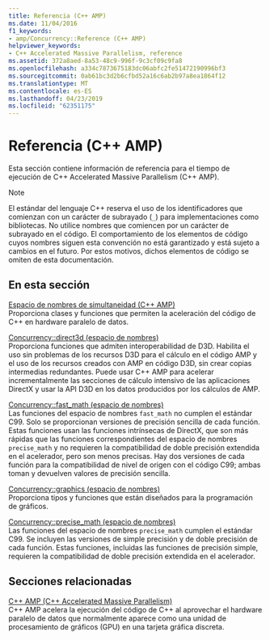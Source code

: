 ```yaml
---
title: Referencia (C++ AMP)
ms.date: 11/04/2016
f1_keywords:
- amp/Concurrency::Reference (C++ AMP)
helpviewer_keywords:
- C++ Accelerated Massive Parallelism, reference
ms.assetid: 372a8aed-8a53-48c9-996f-9c3cf09c9fa8
ms.openlocfilehash: a334c7873675183dc06abfc2fe51472190996bf3
ms.sourcegitcommit: 0ab61bc3d2b6cfbd52a16c6ab2b97a8ea1864f12
ms.translationtype: MT
ms.contentlocale: es-ES
ms.lasthandoff: 04/23/2019
ms.locfileid: "62351175"
---
```

# <a name="reference-c-amp"></a>Referencia (C++ AMP)

Esta sección contiene información de referencia para el tiempo de ejecución de C++ Accelerated Massive Parallelism (C++ AMP).

> [!NOTE]
>  El estándar del lenguaje C++ reserva el uso de los identificadores que comienzan con un carácter de subrayado (`_`) para implementaciones como bibliotecas. No utilice nombres que comiencen por un carácter de subrayado en el código. El comportamiento de los elementos de código cuyos nombres siguen esta convención no está garantizado y está sujeto a cambios en el futuro. Por estos motivos, dichos elementos de código se omiten de esta documentación.

## <a name="in-this-section"></a>En esta sección

[Espacio de nombres de simultaneidad (C++ AMP)](concurrency-namespace-cpp-amp.md)<br/>
Proporciona clases y funciones que permiten la aceleración del código de C++ en hardware paralelo de datos.

[Concurrency::direct3d (espacio de nombres)](concurrency-direct3d-namespace.md)<br/>
Proporciona funciones que admiten interoperabilidad de D3D. Habilita el uso sin problemas de los recursos D3D para el cálculo en el código AMP y el uso de los recursos creados con AMP en código D3D, sin crear copias intermedias redundantes. Puede usar C++ AMP para acelerar incrementalmente las secciones de cálculo intensivo de las aplicaciones DirectX y usar la API D3D en los datos producidos por los cálculos de AMP.

[Concurrency::fast_math (espacio de nombres)](concurrency-fast-math-namespace.md)<br/>
Las funciones del espacio de nombres `fast_math` no cumplen el estándar C99. Solo se proporcionan versiones de precisión sencilla de cada función. Estas funciones usan las funciones intrínsecas de DirectX, que son más rápidas que las funciones correspondientes del espacio de nombres `precise_math` y no requieren la compatibilidad de doble precisión extendida en el acelerador, pero son menos precisas. Hay dos versiones de cada función para la compatibilidad de nivel de origen con el código C99; ambas toman y devuelven valores de precisión sencilla.

[Concurrency::graphics (espacio de nombres)](concurrency-graphics-namespace.md)<br/>
Proporciona tipos y funciones que están diseñados para la programación de gráficos.

[Concurrency::precise_math (espacio de nombres)](concurrency-precise-math-namespace.md)<br/>
Las funciones del espacio de nombres `precise_math` cumplen el estándar C99. Se incluyen las versiones de simple precisión y de doble precisión de cada función. Estas funciones, incluidas las funciones de precisión simple, requieren la compatibilidad de doble precisión extendida en el acelerador.

## <a name="related-sections"></a>Secciones relacionadas

[C++ AMP (C++ Accelerated Massive Parallelism)](../../../parallel/amp/cpp-amp-cpp-accelerated-massive-parallelism.md)<br/>
C++ AMP acelera la ejecución del código de C++ al aprovechar el hardware paralelo de datos que normalmente aparece como una unidad de procesamiento de gráficos (GPU) en una tarjeta gráfica discreta.
